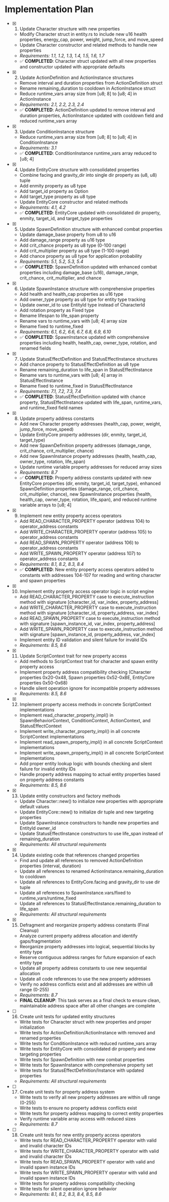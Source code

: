 # Implementation Plan

- [x] 1. Update Character structure with new properties

  - Modify Character struct in entity.rs to include new u16 health properties, energy_cap, power, weight, jump_force, and move_speed
  - Update Character constructor and related methods to handle new properties
  - _Requirements: 1.1, 1.2, 1.3, 1.4, 1.5, 1.6, 1.7_
  - ✅ **COMPLETED**: Character struct updated with all new properties and constructor updated with appropriate defaults

- [x] 2. Update ActionDefinition and ActionInstance structures

  - Remove interval and duration properties from ActionDefinition struct
  - Rename remaining_duration to cooldown in ActionInstance struct
  - Reduce runtime_vars array size from [u8; 8] to [u8; 4] in ActionInstance
  - _Requirements: 2.1, 2.2, 2.3, 2.4_
  - ✅ **COMPLETED**: ActionDefinition updated to remove interval and duration properties, ActionInstance updated with cooldown field and reduced runtime_vars array

- [x] 3. Update ConditionInstance structure

  - Reduce runtime_vars array size from [u8; 8] to [u8; 4] in ConditionInstance
  - _Requirements: 3.1_
  - ✅ **COMPLETED**: ConditionInstance runtime_vars array reduced to [u8; 4]

- [x] 4. Update EntityCore structure with consolidated properties

  - Combine facing and gravity_dir into single dir property as (u8, u8) tuple
  - Add enmity property as u8 type
  - Add target_id property as Option<EntityId>
  - Add target_type property as u8 type
  - Update EntityCore constructor and related methods
  - _Requirements: 4.1, 4.2_
  - ✅ **COMPLETED**: EntityCore updated with consolidated dir property, enmity, target_id, and target_type properties

- [x] 5. Update SpawnDefinition structure with enhanced combat properties

  - Update damage_base property from u8 to u16
  - Add damage_range property as u16 type
  - Add crit_chance property as u8 type (0-100 range)
  - Add crit_multiplier property as u8 type (1-100 range)
  - Add chance property as u8 type for application probability
  - _Requirements: 5.1, 5.2, 5.3, 5.4_
  - ✅ **COMPLETED**: SpawnDefinition updated with enhanced combat properties including damage_base (u16), damage_range, crit_chance, crit_multiplier, and chance

- [x] 6. Update SpawnInstance structure with comprehensive properties

  - Add health and health_cap properties as u16 type
  - Add owner_type property as u8 type for entity type tracking
  - Update owner_id to use EntityId type instead of CharacterId
  - Add rotation property as Fixed type
  - Rename lifespan to life_span property
  - Rename vars to runtime_vars with [u8; 4] array size
  - Rename fixed to runtime_fixed
  - _Requirements: 6.1, 6.2, 6.6, 6.7, 6.8, 6.9, 6.10_
  - ✅ **COMPLETED**: SpawnInstance updated with comprehensive properties including health, health_cap, owner_type, rotation, and renamed fields

- [x] 7. Update StatusEffectDefinition and StatusEffectInstance structures

  - Add chance property to StatusEffectDefinition as u8 type
  - Rename remaining_duration to life_span in StatusEffectInstance
  - Rename vars to runtime_vars with [u8; 4] array in StatusEffectInstance
  - Rename fixed to runtime_fixed in StatusEffectInstance
  - _Requirements: 7.1, 7.2, 7.3, 7.4_
  - ✅ **COMPLETED**: StatusEffectDefinition updated with chance property, StatusEffectInstance updated with life_span, runtime_vars, and runtime_fixed field names

- [x] 8. Update property address constants

  - Add new Character property addresses (health_cap, power, weight, jump_force, move_speed)
  - Update EntityCore property addresses (dir, enmity, target_id, target_type)
  - Add new SpawnDefinition property addresses (damage_range, crit_chance, crit_multiplier, chance)
  - Add new SpawnInstance property addresses (health, health_cap, owner_type, rotation, life_span)
  - Update runtime variable property addresses for reduced array sizes
  - _Requirements: 8.7_
  - ✅ **COMPLETED**: Property address constants updated with new EntityCore properties (dir, enmity, target_id, target_type), enhanced SpawnDefinition properties (damage_range, crit_chance, crit_multiplier, chance), new SpawnInstance properties (health, health_cap, owner_type, rotation, life_span), and reduced runtime variable arrays to [u8; 4]

- [x] 9. Implement new entity property access operators

  - Add READ_CHARACTER_PROPERTY operator (address 104) to operator_address constants
  - Add WRITE_CHARACTER_PROPERTY operator (address 105) to operator_address constants
  - Add READ_SPAWN_PROPERTY operator (address 106) to operator_address constants
  - Add WRITE_SPAWN_PROPERTY operator (address 107) to operator_address constants
  - _Requirements: 8.1, 8.2, 8.3, 8.4_
  - ✅ **COMPLETED**: New entity property access operators added to constants with addresses 104-107 for reading and writing character and spawn properties

- [x] 10. Implement entity property access operator logic in script engine

  - Add READ_CHARACTER_PROPERTY case to execute_instruction method with signature [character_id, var_index, property_address]
  - Add WRITE_CHARACTER_PROPERTY case to execute_instruction method with signature [character_id, property_address, var_index]
  - Add READ_SPAWN_PROPERTY case to execute_instruction method with signature [spawn_instance_id, var_index, property_address]
  - Add WRITE_SPAWN_PROPERTY case to execute_instruction method with signature [spawn_instance_id, property_address, var_index]
  - Implement entity ID validation and silent failure for invalid IDs
  - _Requirements: 8.5, 8.6_

- [x] 11. Update ScriptContext trait for new property access

  - Add methods to ScriptContext trait for character and spawn entity property access
  - Implement property address compatibility checking (Character properties 0x20-0x48, Spawn properties 0x52-0xBE, EntityCore properties 0x50-0x68)
  - Handle silent operation ignore for incompatible property addresses
  - _Requirements: 8.5, 8.6_

- [x] 12. Implement property access methods in concrete ScriptContext implementations

  - Implement read_character_property_impl() in SpawnBehaviorContext, ConditionContext, ActionContext, and StatusEffectContext
  - Implement write_character_property_impl() in all concrete ScriptContext implementations
  - Implement read_spawn_property_impl() in all concrete ScriptContext implementations
  - Implement write_spawn_property_impl() in all concrete ScriptContext implementations
  - Add proper entity lookup logic with bounds checking and silent failure for invalid entity IDs
  - Handle property address mapping to actual entity properties based on property address constants
  - _Requirements: 8.5, 8.6_

- [x] 13. Update entity constructors and factory methods

  - Update Character::new() to initialize new properties with appropriate default values
  - Update EntityCore::new() to initialize dir tuple and new targeting properties
  - Update SpawnInstance constructors to handle new properties and EntityId owner_id
  - Update StatusEffectInstance constructors to use life_span instead of remaining_duration
  - _Requirements: All structural requirements_

- [x] 14. Update existing code that references changed properties

  - Find and update all references to removed ActionDefinition properties (interval, duration)
  - Update all references to renamed ActionInstance.remaining_duration to cooldown
  - Update all references to EntityCore.facing and gravity_dir to use dir tuple
  - Update all references to SpawnInstance.vars/fixed to runtime_vars/runtime_fixed
  - Update all references to StatusEffectInstance.remaining_duration to life_span
  - _Requirements: All structural requirements_

- [x] 15. Defragment and reorganize property address constants (Final Cleanup)

  - Analyze current property address allocation and identify gaps/fragmentation
  - Reorganize property addresses into logical, sequential blocks by entity type
  - Reserve contiguous address ranges for future expansion of each entity type
  - Update all property address constants to use new sequential allocation
  - Update all code references to use the new property addresses
  - Verify no address conflicts exist and all addresses are within u8 range (0-255)
  - _Requirements: 8.7_
  - **FINAL CLEANUP**: This task serves as a final check to ensure clean, maintainable address space after all other changes are complete

- [ ] 16. Create unit tests for updated entity structures

  - Write tests for Character struct with new properties and proper initialization
  - Write tests for ActionDefinition/ActionInstance with removed and renamed properties
  - Write tests for ConditionInstance with reduced runtime_vars array
  - Write tests for EntityCore with consolidated dir property and new targeting properties
  - Write tests for SpawnDefinition with new combat properties
  - Write tests for SpawnInstance with comprehensive property set
  - Write tests for StatusEffectDefinition/Instance with updated properties
  - _Requirements: All structural requirements_

- [ ] 17. Create unit tests for property address system

  - Write tests to verify all new property addresses are within u8 range (0-255)
  - Write tests to ensure no property address conflicts exist
  - Write tests for property address mapping to correct entity properties
  - Verify runtime variable array access with reduced sizes
  - _Requirements: 8.7_

- [ ] 18. Create unit tests for new entity property access operators

  - Write tests for READ_CHARACTER_PROPERTY operator with valid and invalid character IDs
  - Write tests for WRITE_CHARACTER_PROPERTY operator with valid and invalid character IDs
  - Write tests for READ_SPAWN_PROPERTY operator with valid and invalid spawn instance IDs
  - Write tests for WRITE_SPAWN_PROPERTY operator with valid and invalid spawn instance IDs
  - Write tests for property address compatibility checking
  - Write tests for silent operation ignore behavior
  - _Requirements: 8.1, 8.2, 8.3, 8.4, 8.5, 8.6_
